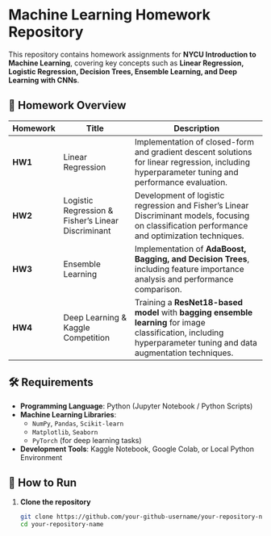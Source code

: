 # Machine Learning Homework Repository

This repository contains homework assignments for **NYCU Introduction to Machine Learning**, covering key concepts such as **Linear Regression, Logistic Regression, Decision Trees, Ensemble Learning, and Deep Learning with CNNs**.

## 📂 Homework Overview

| Homework | Title | Description |
|----------|---------------------------|------------------------------------------------------------|
| **HW1** | Linear Regression | Implementation of closed-form and gradient descent solutions for linear regression, including hyperparameter tuning and performance evaluation. |
| **HW2** | Logistic Regression & Fisher’s Linear Discriminant | Development of logistic regression and Fisher’s Linear Discriminant models, focusing on classification performance and optimization techniques. |
| **HW3** | Ensemble Learning | Implementation of **AdaBoost, Bagging, and Decision Trees**, including feature importance analysis and performance comparison. |
| **HW4** | Deep Learning & Kaggle Competition | Training a **ResNet18-based model** with **bagging ensemble learning** for image classification, including hyperparameter tuning and data augmentation techniques. |

## 🛠 Requirements
- **Programming Language**: Python (Jupyter Notebook / Python Scripts)
- **Machine Learning Libraries**:
  - `NumPy`, `Pandas`, `Scikit-learn`
  - `Matplotlib`, `Seaborn`
  - `PyTorch` (for deep learning tasks)
- **Development Tools**: Kaggle Notebook, Google Colab, or Local Python Environment

## 🚀 How to Run
1. **Clone the repository**
   ```bash
   git clone https://github.com/your-github-username/your-repository-name.git
   cd your-repository-name
